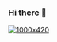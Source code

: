 ### Hi there 👋
[![1000x420](https://user-images.githubusercontent.com/31854632/92416257-eb964300-f15c-11ea-8e7d-6f5ed7343e14.gif "Haoming Wang")](https://github.com/haomingw)
<!--
**haomingw/haomingw** is a ✨ _special_ ✨ repository because its `README.md` (this file) appears on your GitHub profile.

Here are some ideas to get you started:

- 🔭 I’m currently working on ...
- 🌱 I’m currently learning ...
- 👯 I’m looking to collaborate on ...
- 🤔 I’m looking for help with ...
- 💬 Ask me about ...
- 📫 How to reach me: ...
- 😄 Pronouns: ...
- ⚡ Fun fact: ...
-->
